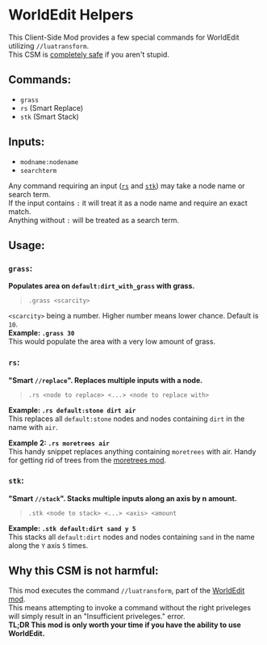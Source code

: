 # WorldEdit Helpers #

This Client-Side Mod provides a few special commands for WorldEdit utilizing `//luatransform`.  
This CSM is [completely safe](https://github.com/GreenXenith/worldedit_helpers#why-this-csm-is-not-harmful) if you aren't stupid.

## Commands: ##
* `grass`
* `rs` (Smart Replace)
* `stk` (Smart Stack)

## Inputs: ##
* `modname:nodename`
* `searchterm`

Any command requiring an input ([`rs`](https://github.com/GreenXenith/worldedit_helpers#rs) and [`stk`](https://github.com/GreenXenith/worldedit_helpers#stk)) may take a node name or search term.  
If the input contains `:` it will treat it as a node name and require an exact match.  
Anything without `:` will be treated as a search term.

## Usage: ##
### `grass`: ###
**Populates area on `default:dirt_with_grass` with grass.**
> `.grass <scarcity>`

`<scarcity>` being a number. Higher number means lower chance. Default is `10`.  
**Example: `.grass 30`**  
This would populate the area with a very low amount of grass.

### `rs`: ###
**"Smart `//replace`". Replaces multiple inputs with a node.**
> `.rs <node to replace> <...> <node to replace with>`

**Example: `.rs default:stone dirt air`**  
This replaces all `default:stone` nodes and nodes containing `dirt` in the name with `air`.  

**Example 2: `.rs moretrees air`**  
This handy snippet replaces anything containing `moretrees` with air. Handy for getting rid of trees from the [moretrees mod](https://forum.minetest.net/viewtopic.php?t=4394).

### `stk`: ###
**"Smart `//stack`". Stacks multiple inputs along an axis by n amount.**
> `.stk <node to stack> <...> <axis> <amount`

**Example: `.stk default:dirt sand y 5`**  
This stacks all `default:dirt` nodes and nodes containing `sand` in the name along the `Y` axis `5` times.

## Why this CSM is not harmful: ##
This mod executes the command `//luatransform`, part of the [WorldEdit mod](https://forum.minetest.net/viewtopic.php?f=11&t=572).  
This means attempting to invoke a command without the right priveleges will simply result in an "Insufficient priveleges." error.  
**TL;DR This mod is only worth your time if you have the ability to use WorldEdit.**